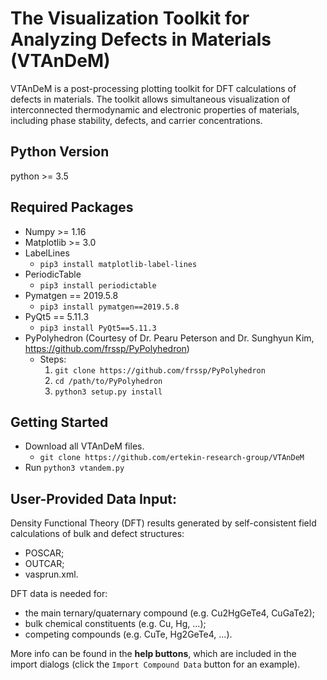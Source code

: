 The Visualization Toolkit for Analyzing Defects in Materials (VTAnDeM)
======================================================================

VTAnDeM is a post-processing plotting toolkit for DFT calculations of defects in materials.
The toolkit allows simultaneous visualization of interconnected thermodynamic and electronic properties of materials, including phase stability, defects, and carrier concentrations.


Python Version
--------------
python >= 3.5


Required Packages
-----------------
- Numpy >= 1.16
- Matplotlib >= 3.0
- LabelLines
	- `pip3 install matplotlib-label-lines`
- PeriodicTable
	- `pip3 install periodictable`
- Pymatgen == 2019.5.8
	- `pip3 install pymatgen==2019.5.8`
- PyQt5 == 5.11.3
	- `pip3 install PyQt5==5.11.3`
- PyPolyhedron (Courtesy of Dr. Pearu Peterson and Dr. Sunghyun Kim, https://github.com/frssp/PyPolyhedron)
	- Steps:
		1. `git clone https://github.com/frssp/PyPolyhedron`
		2. `cd /path/to/PyPolyhedron`
		3. `python3 setup.py install`


Getting Started
---------------
- Download all VTAnDeM files.
	- `git clone https://github.com/ertekin-research-group/VTAnDeM`
- Run `python3 vtandem.py`


User-Provided Data Input:
-------------------------
Density Functional Theory (DFT) results generated by self-consistent field calculations of bulk and defect structures:
- POSCAR;
- OUTCAR;
- vasprun.xml.

DFT data is needed for:
- the main ternary/quaternary compound (e.g. Cu2HgGeTe4, CuGaTe2);
- bulk chemical constituents (e.g. Cu, Hg, ...);
- competing compounds (e.g. CuTe, Hg2GeTe4, ...).

More info can be found in the **help buttons**, which are included in the import dialogs (click the `Import Compound Data` button for an example).

